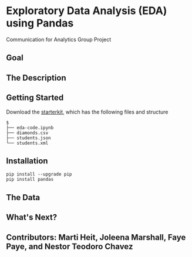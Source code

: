 # Exploratory Data Analysis (EDA) using Pandas
Communication for Analytics Group Project


## Goal

## The Description

## Getting Started 

Download the [starterkit](https://github.com/neteodorochavez/msds610-eda-pandas), which has the following files and structure

```
$ 
├── eda-code.ipynb
├── diamonds.csv
├── students.json
└── students.xml
```


## Installation

```
pip install --upgrade pip
pip install pandas
```

## The Data 

## What's Next? 


## Contributors: Marti Heit, Joleena Marshall, Faye Paye, and Nestor Teodoro Chavez
